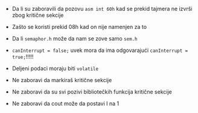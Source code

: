 - Da li su zaboravili da pozovu `asm int 60h` kad se prekid tajmera ne izvrši zbog kritične sekcije
- Zašto se koristi prekid 08h kad on nije namenjen za to
- Da li `semaphor.h` može da nam se zove samo `sem.h`


- `canInterrupt = false;` uvek mora da ima odgovarajući `canInterrupt = true;`!!!!!
- Deljeni podaci moraju biti `volatile`
- Ne zaboravi da markiraš kritične sekcije
- Ne zaboravi da su svi pozivi bibliotečkih funkcija kritične sekcije
- Ne zaboravi da cout može da postavi I na 1
